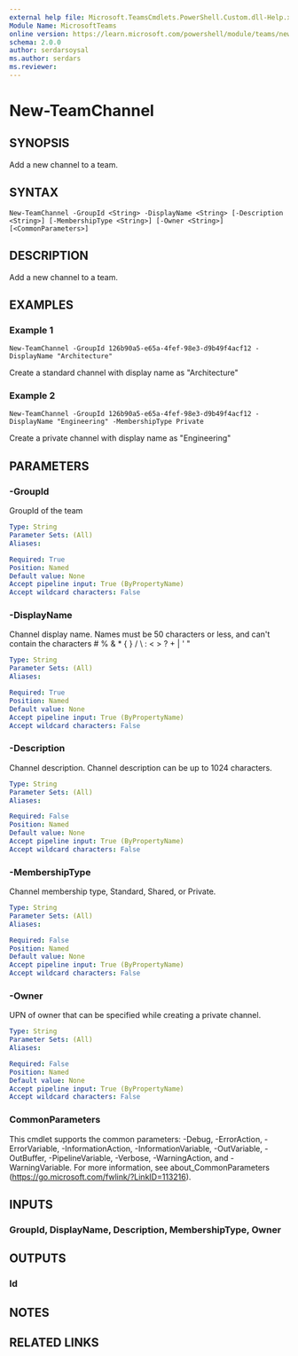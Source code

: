 ```yaml
---
external help file: Microsoft.TeamsCmdlets.PowerShell.Custom.dll-Help.xml
Module Name: MicrosoftTeams
online version: https://learn.microsoft.com/powershell/module/teams/new-teamchannel
schema: 2.0.0
author: serdarsoysal
ms.author: serdars
ms.reviewer:
---
```


# New-TeamChannel

## SYNOPSIS

Add a new channel to a team.

## SYNTAX

```
New-TeamChannel -GroupId <String> -DisplayName <String> [-Description <String>] [-MembershipType <String>] [-Owner <String>] [<CommonParameters>]
```

## DESCRIPTION

Add a new channel to a team.

## EXAMPLES

### Example 1
```
New-TeamChannel -GroupId 126b90a5-e65a-4fef-98e3-d9b49f4acf12 -DisplayName "Architecture"
```
Create a standard channel with display name as "Architecture"

### Example 2
```
New-TeamChannel -GroupId 126b90a5-e65a-4fef-98e3-d9b49f4acf12 -DisplayName "Engineering" -MembershipType Private
```
Create a private channel with display name as "Engineering"

## PARAMETERS

### -GroupId
GroupId of the team

```yaml
Type: String
Parameter Sets: (All)
Aliases:

Required: True
Position: Named
Default value: None
Accept pipeline input: True (ByPropertyName)
Accept wildcard characters: False
```

### -DisplayName
Channel display name.
Names must be 50 characters or less, and can't contain the characters # % & * { } / \ : \< \> ? + | ' "

```yaml
Type: String
Parameter Sets: (All)
Aliases:

Required: True
Position: Named
Default value: None
Accept pipeline input: True (ByPropertyName)
Accept wildcard characters: False
```

### -Description
Channel description.
Channel description can be up to 1024 characters.

```yaml
Type: String
Parameter Sets: (All)
Aliases:

Required: False
Position: Named
Default value: None
Accept pipeline input: True (ByPropertyName)
Accept wildcard characters: False
```

### -MembershipType
Channel membership type, Standard, Shared, or Private.

```yaml
Type: String
Parameter Sets: (All)
Aliases:

Required: False
Position: Named
Default value: None
Accept pipeline input: True (ByPropertyName)
Accept wildcard characters: False
```

### -Owner
UPN of owner that can be specified while creating a private channel.

```yaml
Type: String
Parameter Sets: (All)
Aliases:

Required: False
Position: Named
Default value: None
Accept pipeline input: True (ByPropertyName)
Accept wildcard characters: False
```

### CommonParameters
This cmdlet supports the common parameters: -Debug, -ErrorAction, -ErrorVariable, -InformationAction, -InformationVariable, -OutVariable, -OutBuffer, -PipelineVariable, -Verbose, -WarningAction, and -WarningVariable.
For more information, see about_CommonParameters (https://go.microsoft.com/fwlink/?LinkID=113216).

## INPUTS
### GroupId, DisplayName, Description, MembershipType, Owner

## OUTPUTS

### Id

## NOTES

## RELATED LINKS
